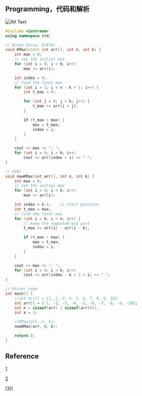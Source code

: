 ## Programming，代码和解析

![Alt Text](https://res.cloudinary.com/practicaldev/image/fetch/s--dqEaW5ls--/c_limit%2Cf_auto%2Cfl_progressive%2Cq_auto%2Cw_880/https://dev-to-uploads.s3.amazonaws.com/i/ac81rfd6towt4vbnvokz.png)

~~~C++
#include <iostream>
using namespace std;

// Brute Force: O(N*K)
void KMax(const int arr[], int n, int k) {
    int max = 0;
    // set the initial max
    for (int i = 0; i < k; i++)
        max += arr[i];

    int index = 0;
    // find the final max
    for (int i = 1; i < n - k + 1; i++) {
        int t_max = 0;

        for (int j = 0; j < k; j++) {
            t_max += arr[i + j];
        }

        if (t_max > max) {
            max = t_max;
            index = i;
        }
    }

    cout << max << ": ";
    for (int i = 0; i < k; i++)
        cout << arr[index + i] << " ";
}

// O(N)
void newKMax(int arr[], int n, int k) {
    int max = 0;
    // set the initial max
    for (int i = 0; i < k; i++)
        max += arr[i];

    int index = k-1;	// start position
    int t_max = max;
    // find the final max
    for (int i = k; i < n; i++) {
        // keep the repeated mid part
        t_max += arr[i] - arr[i - k];

        if (t_max > max) {
            max = t_max;
            index = i;
        }
    }

    cout << max << ": ";
    for (int i = 0; i < k; i++)
        cout << arr[index - k + 1 + i] << " ";
}

// Driver code
int main() {
    //int arr[] = {1, 2, 3, 4, 5, 6, 7, 8, 9, 10};
    int arr[] = {-1, -2, -3, -4, -5, -6, -7, -8, -9, -10};
    int n = sizeof(arr) / sizeof(arr[0]);
    int k = 3;

    //KMax(arr, n, k);
    newKMax(arr, n, k);

    return 0;
}
~~~

## Reference

[1](https://dev.to/akhilpokle/maximum-sum-subarray-of-size-k-applying-sliding-window-pattern-59fa)

[2](https://dev.to/akhilpokle/maximum-sum-subarray-of-size-k-applying-sliding-window-pattern-59fa)

[3](